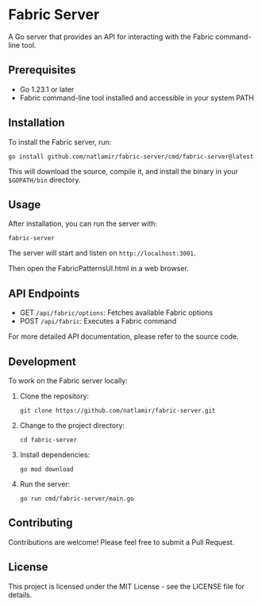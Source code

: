 # Fabric Server

A Go server that provides an API for interacting with the Fabric command-line tool.

## Prerequisites

- Go 1.23.1 or later
- Fabric command-line tool installed and accessible in your system PATH

## Installation

To install the Fabric server, run:

```
go install github.com/natlamir/fabric-server/cmd/fabric-server@latest
```

This will download the source, compile it, and install the binary in your `$GOPATH/bin` directory.

## Usage

After installation, you can run the server with:

```
fabric-server
```

The server will start and listen on `http://localhost:3001`.

Then open the FabricPatternsUI.html in a web browser.

## API Endpoints

- GET `/api/fabric/options`: Fetches available Fabric options
- POST `/api/fabric`: Executes a Fabric command

For more detailed API documentation, please refer to the source code.

## Development

To work on the Fabric server locally:

1. Clone the repository:
   ```
   git clone https://github.com/natlamir/fabric-server.git
   ```
2. Change to the project directory:
   ```
   cd fabric-server
   ```
3. Install dependencies:
   ```
   go mod download
   ```
4. Run the server:
   ```
   go run cmd/fabric-server/main.go
   ```

## Contributing

Contributions are welcome! Please feel free to submit a Pull Request.

## License

This project is licensed under the MIT License - see the LICENSE file for details.